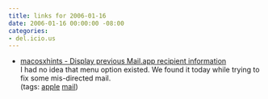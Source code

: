 ```yaml
---
title: links for 2006-01-16
date: 2006-01-16 00:00:00 -08:00
categories:
- del.icio.us
---
```


<ul class="delicious">
	<li>
		<div class="delicious-link"><a href="http://www.macosxhints.com/article.php?story=2004102302295562">macosxhints - Display previous Mail.app recipient information</a></div>
		<div class="delicious-extended">I had no idea that menu option existed. We found it today while trying to fix some mis-directed mail.</div>
		<div class="delicious-tags">(tags: <a href="http://del.icio.us/torrez/apple">apple</a> <a href="http://del.icio.us/torrez/mail">mail</a>)</div>
	</li>
</ul>
